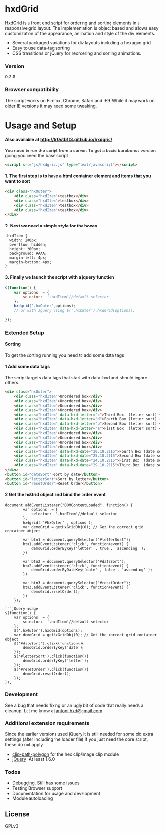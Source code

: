 # hxdGrid 

HxdGrid is a front end script for ordering and sorting elements in a responsive grid layout. The implementation is object based and allows easy customization of the appearance, animation and style of the div elements.

  - Several packaged variations for div layouts including a hexagon grid
  - Easy to use data-tag sorting
  - CSS transitions or jQuery for reordering and sorting animations.


### Version
0.2.5

### Browser compatibility
The script works on Firefox, Chrome, Safari and IE9. While it may work on older IE versions it may need some tweaking.


 

# Usage and Setup 
#### Also available at http://fr0stb1t3.github.io/hxdgrid/

You need to run the script from a server. To get a basic barebones version going you need the base script
```html
<script src="js/hxdgrid.js" type="text/javascript"></script>
```

#### 1. The first step is to have a html container element and items that you want to sort
```html
<div class="hxOuter">
    <div class="hxdItem">testbox</div>
	<div class="hxdItem">testbox</div>
	<div class="hxdItem">testbox</div>
	<div class="hxdItem">testbox</div>
</div>
```
#### 2. Next we need a simple style for the boxes
```style
.hxdItem {
  width: 200px;
  overflow: hidden;
  height: 200px;
  background: #AAA;
  margin-left: 4px;
  margin-bottom: 4px;
}
```
#### 3. Finally we launch the script with a jquery function
```javascript
$(function() {
	var options  = {
		selector:  '.hxdItem'//default selector
	};
	hxdgrid('.hxOuter',options);
	// or with Jquery using $('.hxOuter').hxdGrid(options);
	
});
```

### Extended Setup
#### Sorting
To get the sorting running you  need to add some data tags
#### 1 Add some data tags
The script targets data tags that start with data-hxd and should ingore others.
```html
<div class="hxOuter">
	<div class="hxdItem">Unordered box</div>
	<div class="hxdItem">Unordered box</div>
	<div class="hxdItem">Unordered box</div>
	<div class="hxdItem">Unordered box</div>
	<div class="hxdItem" data-hxd-letter="c">Third Box  (letter sort) </div>
	<div class="hxdItem" data-hxd-letter="d">Fourth Box (letter sort) </div>
	<div class="hxdItem" data-hxd-letter="b">Second Box (letter sort) </div>
	<div class="hxdItem" data-hxd-letter="a">First Box  (letter sort) </div>
	<div class="hxdItem">Unordered box</div>
	<div class="hxdItem">Unordered box</div>
	<div class="hxdItem">Unordered box</div>
	<div class="hxdItem">Unordered box</div>
	<div class="hxdItem" data-hxd-date="30.10.2015">Fourth Box (date sort) </div>
	<div class="hxdItem" data-hxd-date="25.10.2015">Second Box (date sort) </div>
	<div class="hxdItem" data-hxd-date="24.10.2015">First Box  (date sort) </div>
	<div class="hxdItem" data-hxd-date="29.10.2015">Third Box  (date sort) </div>
</div>
<button id="dateSort">Sort by date</button>
<button id="letterSort">Sort by letter</button>
<button id="resetOrder">Reset Order</button>
```
#### 2 Get the hxGrid object and bind the order event

``` Plain javascript usage
document.addEventListener("DOMContentLoaded", function() {
		var options  = {
			selector:  '.hxdItem'//default selector
		};
		hxdgrid( '#hxOuter' , options );
		var demoGrid = getHxGridObj(0); // Get the correct grid container object
	
		var btn1 = document.querySelector("#letterSort");
		btn1.addEventListener('click', function(event) {
			demoGrid.orderByKey('letter' , true , 'ascending' );
		});
		
		var btn2 = document.querySelector("#dateSort");
		btn2.addEventListener('click', function(event) {
			demoGrid.orderByDateKey('date' , false , 'ascending' );
		});
		
		var btn3 = document.querySelector("#resetOrder");
		btn3.addEventListener('click', function(event) {
			demoGrid.resetOrder();
		});
	});

```jQuery usage
$(function() {
	var options  = {
		selector:  '.hxdItem'//default selector
	};
	$('.hxOuter').hxdGrid(options);
	var demoGrid = getHxGridObj(0); // Get the correct grid container object
	$('#dateSort').click(function(){
	    demoGrid.orderByKey('date');
	});
	$('#letterSort').click(function(){
		demoGrid.orderByKey('letter');
	});
	$('#resetOrder').click(function(){
		demoGrid.resetOrder();
	});
});

```
### Development

See a bug that needs fixing or an ugly bit of code that really needs a cleanup. Let me know at antoni.hxd@gmail.com

### Additional extension requirements

Since the earlier versions used jQuery it is still needed for some old extra settings (after including the loader file) If you just need the core script, these do not apply

* [clip-path-polygon] for the hex clip/image clip module
* [jQuery] -At least 1.6.0 

### Todos

 - Debugging. Still has some issues
 - Testing.Browser support 
 - Documentation for usage and development
 - Module autoloading

License
----

GPLv3

   
   [jQuery]: <http://jquery.com>
   [clip-path-polygon]: <https://github.com/andrusieczko/clip-path-polygon>
  